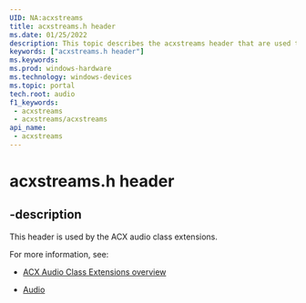 ```yaml
---
UID: NA:acxstreams
title: acxstreams.h header
ms.date: 01/25/2022
description: This topic describes the acxstreams header that are used to create Microsoft Windows ACX audio drivers. These drivers control audio hardware that render and capture streams containing audio data.
keywords: ["acxstreams.h header"]
ms.keywords: 
ms.prod: windows-hardware
ms.technology: windows-devices
ms.topic: portal
tech.root: audio
f1_keywords:
 - acxstreams
 - acxstreams/acxstreams
api_name:
 - acxstreams
---
```


# acxstreams.h header

## -description

This header is used by the ACX audio class extensions.

For more information, see:

- [ACX Audio Class Extensions overview](/windows-hardware/drivers/audio/acx-audio-class-extensions-overview)

- [Audio](../_audio/index.md)


